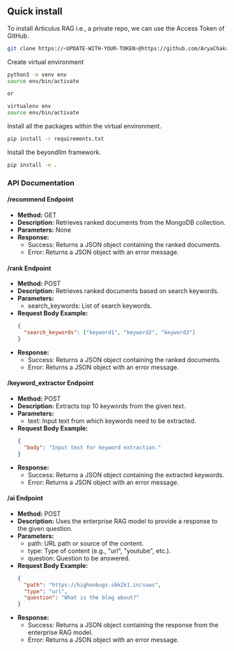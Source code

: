 ## Quick install

To install Articulus RAG i.e., a private repo, we can use the Access Token of GitHub. 

```bash
git clone https://<UPDATE-WITH-YOUR-TOKEN>@https://github.com/AryaChakraborty/articulus_rag
```

Create virtual environment

```bash
python3 -m venv env 
source env/bin/activate

or

virtualenv env
source env/bin/activate
```

Install all the packages within the virtual environment. 

```bash
pip install -r requirements.txt
```

Install the beyondllm framework. 

```bash
pip install -e .
```

### API Documentation

#### /recommend Endpoint
- **Method:** GET
- **Description:** Retrieves ranked documents from the MongoDB collection.
- **Parameters:** None
- **Response:**
  - Success: Returns a JSON object containing the ranked documents.
  - Error: Returns a JSON object with an error message.

#### /rank Endpoint
- **Method:** POST
- **Description:** Retrieves ranked documents based on search keywords.
- **Parameters:**
  - search_keywords: List of search keywords.
- **Request Body Example:**
  ```json
  {
    "search_keywords": ["keyword1", "keyword2", "keyword3"]
  }
  ```
- **Response:**
  - Success: Returns a JSON object containing the ranked documents.
  - Error: Returns a JSON object with an error message.

#### /keyword_extractor Endpoint
- **Method:** POST
- **Description:** Extracts top 10 keywords from the given text.
- **Parameters:**
  - text: Input text from which keywords need to be extracted.
- **Request Body Example:**
  ```json
  {
    "body": "Input text for keyword extraction."
  }
  ```
- **Response:**
  - Success: Returns a JSON object containing the extracted keywords.
  - Error: Returns a JSON object with an error message.

#### /ai Endpoint
- **Method:** POST
- **Description:** Uses the enterprise RAG model to provide a response to the given question.
- **Parameters:**
  - path: URL path or source of the content.
  - type: Type of content (e.g., "url", "youtube", etc.).
  - question: Question to be answered.
- **Request Body Example:**
  ```json
  {
    "path": "https://highonbugs.sbk2k1.in/sows",
    "type": "url",
    "question": "What is the blog about?"
  }
  ```
- **Response:**
  - Success: Returns a JSON object containing the response from the enterprise RAG model.
  - Error: Returns a JSON object with an error message.